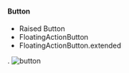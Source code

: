 #### Button
* Raised Button
* FloatingActionButton
* FloatingActionButton.extended


.
![button](https://user-images.githubusercontent.com/69578414/132133278-b0b28474-54f1-47f7-bb53-87eee1633d0d.PNG)
